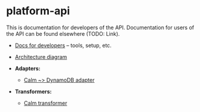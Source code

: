 # platform-api

This is documentation for developers of the API.  Documentation for users
of the API can be found elsewhere (TODO: Link).

*   [Docs for developers](developers.md) – tools, setup, etc.

*   [Architecture diagram](architecture.md)

*   **Adapters:**
    -   [Calm ~> DynamoDB adapter](../calm_adapter/README.md)

*   **Transformers:**
    -   [Calm transformer](../transformer/README.md)

